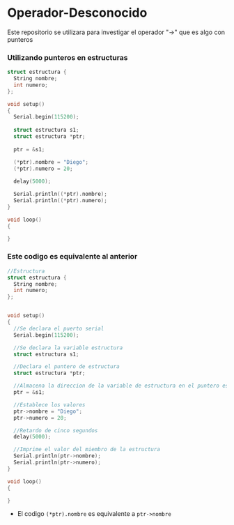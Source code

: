 # Operador-Desconocido
Este repositorio se utilizara para investigar el operador "->" que es algo con punteros 

### Utilizando punteros en estructuras

```c++
struct estructura {
  String nombre;
  int numero;
};

void setup()
{
  Serial.begin(115200);
  
  struct estructura s1;
  struct estructura *ptr;
  
  ptr = &s1;

  (*ptr).nombre = "Diego";
  (*ptr).numero = 20;
  
  delay(5000);

  Serial.println((*ptr).nombre);
  Serial.println((*ptr).numero);
}

void loop()
{

}
```

### Este codigo es equivalente al anterior
```c++
//Estructura
struct estructura {
  String nombre;
  int numero;
};


void setup()
{
  //Se declara el puerto serial
  Serial.begin(115200);

  //Se declara la variable estructura
  struct estructura s1;

  //Declara el puntero de estructura
  struct estructura *ptr;

  //Almacena la direccion de la variable de estructura en el puntero estructura
  ptr = &s1;

  //Establece los valores
  ptr->nombre = "Diego";
  ptr->numero = 20;

  //Retardo de cinco segundos
  delay(5000);

  //Imprime el valor del miembro de la estructura
  Serial.println(ptr->nombre);
  Serial.println(ptr->numero);
}

void loop()
{

}
```

* El codigo ``` (*ptr).nombre ``` es equivalente a ``` ptr->nombre ```  

